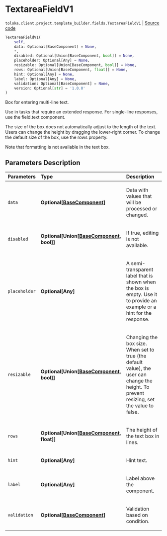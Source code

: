 # TextareaFieldV1
`toloka.client.project.template_builder.fields.TextareaFieldV1` | [Source code](https://github.com/Toloka/toloka-kit/blob/v0.1.26/src/client/project/template_builder/fields.py#L528)

```python
TextareaFieldV1(
    self,
    data: Optional[BaseComponent] = None,
    *,
    disabled: Optional[Union[BaseComponent, bool]] = None,
    placeholder: Optional[Any] = None,
    resizable: Optional[Union[BaseComponent, bool]] = None,
    rows: Optional[Union[BaseComponent, float]] = None,
    hint: Optional[Any] = None,
    label: Optional[Any] = None,
    validation: Optional[BaseComponent] = None,
    version: Optional[str] = '1.0.0'
)
```

Box for entering multi-line text.


Use in tasks that require an extended response. For single-line responses, use the field.text component.

The size of the box does not automatically adjust to the length of the text. Users can change the height by
dragging the lower-right corner. To change the default size of the box, use the rows property.

Note that formatting is not available in the text box.

## Parameters Description

| Parameters | Type | Description |
| :----------| :----| :-----------|
`data`|**Optional\[[BaseComponent](toloka.client.project.template_builder.base.BaseComponent.md)\]**|<p>Data with values that will be processed or changed.</p>
`disabled`|**Optional\[Union\[[BaseComponent](toloka.client.project.template_builder.base.BaseComponent.md), bool\]\]**|<p>If true, editing is not available.</p>
`placeholder`|**Optional\[Any\]**|<p>A semi-transparent label that is shown when the box is empty. Use it to provide an example or a hint for the response.</p>
`resizable`|**Optional\[Union\[[BaseComponent](toloka.client.project.template_builder.base.BaseComponent.md), bool\]\]**|<p>Changing the box size. When set to true (the default value), the user can change the height. To prevent resizing, set the value to false.</p>
`rows`|**Optional\[Union\[[BaseComponent](toloka.client.project.template_builder.base.BaseComponent.md), float\]\]**|<p>The height of the text box in lines.</p>
`hint`|**Optional\[Any\]**|<p>Hint text.</p>
`label`|**Optional\[Any\]**|<p>Label above the component.</p>
`validation`|**Optional\[[BaseComponent](toloka.client.project.template_builder.base.BaseComponent.md)\]**|<p>Validation based on condition.</p>
